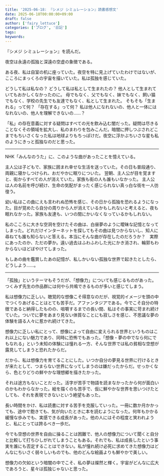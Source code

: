 ```yaml
---
title: '2025-06-18: 『シメジ シミュレーション』読書感想文'
date: 2025-06-18T00:00:00+09:00
draft: false
author: ['fairy_lettuce']
categories: ['ブログ', '日記']
tags:
keywords:
---
```


『シメジ シミュレーション』を読んだ。

夜空は永遠の孤独と深遠の空虚の象徴である。

ある夜、私は自室の机に座っていた。夜空を特に見上げていたわけではないが、こころにまっくろの宇宙を描いていた。私は孤独を感じていた。

どうして私は私なの？
どうして私は私として生まれたの？
他人として生まれていてもおかしくなかったのに。
母でもなく、父でもなく、妹でもなく、飼い猫でもなく、学校の先生でも友達でもなく、私として生まれた。
そもそも「生まれる」って何？
「存在する」って何？
私は他人になれないの、他人と一体にはなれないの、他人を理解できないの……？

「私」の存在意義に対する疑問はすべての光を飲み込む闇だった。疑問は尽きることなくその領域を拡大し、私のまわりを包みこんだ。暗闇に押しつぶされどこまでもちいさくなった私は地球よりもちっぽけだ。夜空に浮かぶちいさな星も私のようにきっと孤独なのだと思った。

---

NHK「みんなのうた」に、このような曲があったことを憶えている。

主人公は子どもで、家族に囲まれ幸せな生活を送っていた。その日も普段通り、両親に寝かしつけられ、おだやかに眠りについた。
翌朝、主人公が目を覚ますと、街からすべての人が消えていた。家族も街の人も誰もいなかった。
主人公は人の名前を呼び続け、生命の気配がまったく感じられない真っ白な街を一人彷徨う。

幼い私はこの曲にえも言われぬ恐怖を感じ、その日から孤独を恐れるようになった。目が覚めたら自分の周りから人が消えているかもしれないと考えると、夜も眠れなかった。家族も友達も、いつの間にかいなくなっているかもしれない。

私のこころに大きな空洞を空けたその曲は、白昼夢のように曖昧な記憶となってしまった。どれだけインターネットを探してもその曲は見つからないし、知人に尋ねても誰も知らないと答える。本当にそんな曲が存在したのだろうか？　実際にあったのか、ただの夢か。遠い過去はふわふわした光にかき消され、輪郭もわからないほどぼやけてしまった。

もしあの曲を鑑賞したあの記憶が、私しかいない孤独な世界で起きたとしたら、どうしよう……。

---

「孤独」というテーマもそうだが、「想像力」についても感じるものがあった。つくみず先生の作品群には何やら共鳴できるものが多いと感じてしまう。

私は想像力に乏しい。聴覚的な想像こそ得意なのだが、視覚的イメージを頭の中でつくりあげることはとても苦手だ。アファンタジアである。今でこそ自分の特徴であると納得したものの、咀嚼するまでの長い間、私はその事実に苛まれ続けていた。ついでに夢をあまり見ない体質なことにも寂しさを感じ、不思議な夢の体験を語る人々に惹かれ続けてきた。

想像力に乏しい私にとって、想像によって自由に変えられる世界というものはこれ以上にない魅力であり、同時に恐怖でもあった。「想像・夢の中でなら何にでもなれる」という未知の体験には憧れる一方、そんな世界では私の貧相な空想が露見してしまうと恐れたからだ。

だから、私は想像力を育てることにした。いつか自分の夢見る世界に行けるときが来たとして、つまらない世界になってしまうのは嫌だったからだ。せっかくなら、色とりどりの鮮やかな理想郷を描きたかった。

それは途方もないことだった。活字が苦手で物語を読まなかったから何が面白いのかもわからなかった。絵を描くのも苦手で、仮に鮮やかな世界を思いつけたとしても、それを表現できないという絶望もあった。

長い時間をかけ、私は読書に対する苦手を克服していった。一冊に数か月かかっても、途中で飽きても、気が向いたときに本を読むようになった。何年もかかる緩慢な歩みでも、実感できる成長があった。他の人にはその程度と笑われようと、私にとっては誇るべき一歩だ。

今でも空想の世界を自由に操ることは困難で、他人の想像力について聞くと自分と比較して打ちひしがれてしまうこともある。それでも、私は成長したという事実を誰にも否定することはできない。私が憧れ続け必死に求めてきた想像力はどんなにちいさく弱々しいものでも、他のどんな絵画よりも鮮やかで美しい。

想像力の欠如という暗闇の中でこそ、私の夢は燦然と輝く。宇宙がどんなに広大であろうと、星々は孤独じゃないと思った。
